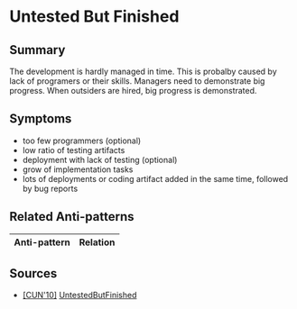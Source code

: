 # Untested But Finished

## Summary
The development is hardly managed in time. This is probalby caused by lack of programers or their skills. Managers need to demonstrate big progress. When outsiders are hired, big progress is demonstrated.

## Symptoms
 - too few programmers (optional)
 - low ratio of testing artifacts
 - deployment with lack of testing (optional)
 - grow of implementation tasks
 - lots of deployments or coding artifact added in the same time, followed by bug reports
 

## Related Anti-patterns
| Anti-pattern  | Relation |
|--|--|

## Sources
* [[CUN'10]](../References.md) [UntestedButFinished](http://wiki.c2.com/?UntestedButFinished)
